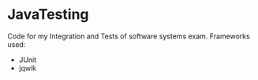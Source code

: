 # JavaTesting
Code for my Integration and Tests of software systems exam.
Frameworks used:
- JUnit
- jqwik
